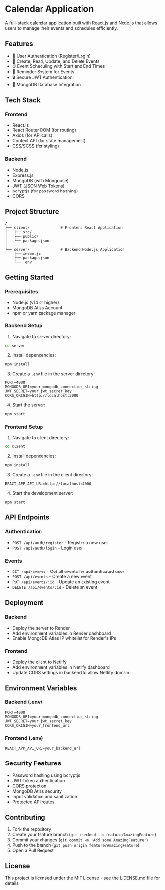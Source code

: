 # Calendar Application

A full-stack calendar application built with React.js and Node.js that allows users to manage their events and schedules efficiently.

## Features

- 👤 User Authentication (Register/Login)
- 📅 Create, Read, Update, and Delete Events
- ⏰ Event Scheduling with Start and End Times
- 🔔 Reminder System for Events
- 🔒 Secure JWT Authentication
- 💾 MongoDB Database Integration

## Tech Stack

### Frontend
- React.js
- React Router DOM (for routing)
- Axios (for API calls)
- Context API (for state management)
- CSS/SCSS (for styling)

### Backend
- Node.js
- Express.js
- MongoDB (with Mongoose)
- JWT (JSON Web Tokens)
- bcryptjs (for password hashing)
- CORS

## Project Structure

```
/
├── client/              # Frontend React Application
│   ├── src/
│   ├── public/
│   └── package.json
│
└── server/              # Backend Node.js Application
    ├── index.js
    ├── package.json
    └── .env
```

## Getting Started

### Prerequisites
- Node.js (v14 or higher)
- MongoDB Atlas Account
- npm or yarn package manager

### Backend Setup

1. Navigate to server directory:
```bash
cd server
```

2. Install dependencies:
```bash
npm install
```

3. Create a `.env` file in the server directory:
```env
PORT=4000
MONGODB_URI=your_mongodb_connection_string
JWT_SECRET=your_jwt_secret_key
CORS_ORIGIN=http://localhost:3000
```

4. Start the server:
```bash
npm start
```

### Frontend Setup

1. Navigate to client directory:
```bash
cd client
```

2. Install dependencies:
```bash
npm install
```

3. Create a `.env` file in the client directory:
```env
REACT_APP_API_URL=http://localhost:4000
```

4. Start the development server:
```bash
npm start
```

## API Endpoints

### Authentication
- `POST /api/auth/register` - Register a new user
- `POST /api/auth/login` - Login user

### Events
- `GET /api/events` - Get all events for authenticated user
- `POST /api/events` - Create a new event
- `PUT /api/events/:id` - Update an existing event
- `DELETE /api/events/:id` - Delete an event

## Deployment

### Backend
- Deploy the server to Render
- Add environment variables in Render dashboard
- Enable MongoDB Atlas IP whitelist for Render's IPs

### Frontend
- Deploy the client to Netlify
- Add environment variables in Netlify dashboard
- Update CORS settings in backend to allow Netlify domain

## Environment Variables

### Backend (.env)
```env
PORT=4000
MONGODB_URI=your_mongodb_connection_string
JWT_SECRET=your_jwt_secret_key
CORS_ORIGIN=your_frontend_url
```

### Frontend (.env)
```env
REACT_APP_API_URL=your_backend_url
```

## Security Features

- Password hashing using bcryptjs
- JWT token authentication
- CORS protection
- MongoDB Atlas security
- Input validation and sanitization
- Protected API routes

## Contributing

1. Fork the repository
2. Create your feature branch (`git checkout -b feature/AmazingFeature`)
3. Commit your changes (`git commit -m 'Add some AmazingFeature'`)
4. Push to the branch (`git push origin feature/AmazingFeature`)
5. Open a Pull Request

## License

This project is licensed under the MIT License - see the LICENSE.md file for details
